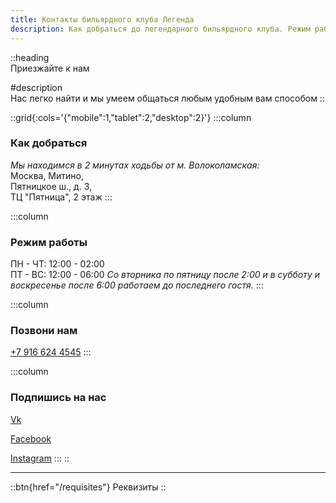 ```yaml
---
title: Контакты бильярдного клуба Легенда
description: Как добраться до легендарного бильярдного клуба. Режим работы и контактная информация
---
```


::heading  
Приезжайте к нам

#description  
Нас легко найти и мы умеем общаться любым удобным вам способом
::

::grid{:cols='{"mobile":1,"tablet":2,"desktop":2}'}
:::column

### Как добраться

_Мы находимся в 2 минутах ходьбы от&nbsp;м.&nbsp;Волоколамская:_  
Москва, Митино,  
Пятницкое ш., д. 3,  
ТЦ "Пятница", 2 этаж
:::

:::column

### Режим работы

ПН - ЧТ: 12:00 - 02:00  
ПТ - ВС: 12:00 - 06:00
_Со вторника по пятницу после 2:00 и в субботу и воскресенье после 6:00 работаем до последнего гостя._
:::

:::column

### Позвони нам

[+7 916 624 4545](tel:+79166244545)
:::

:::column

### Подпишись на нас

[Vk](https://vk.com/legendbcru)

[Facebook](https://facebook.com/legendbcru)

[Instagram](https://instagram.com/legendbcru)
:::
::

<hr/>

::btn{href="/requisites"}
Реквизиты
::
